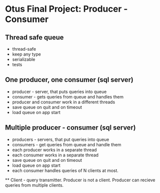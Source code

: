 # Otus Final Project: Producer - Consumer

## Thread safe queue

* thread-safe
* keep any type
* serializable
* tests

## One producer, one consumer (sql server)

* producer - server, that puts queries into queue
* consumer - gets queries from queue and handles them
* producer and consumer work in a different threads
* save queue on quit and on timeout
* load queue on app start

## Multiple producer - consumer (sql server)

* producers - servers, that put queries into queue
* consumers - get queries from queue and handle them
* each producer works in a separate thread
* each consumer works in a separate thread
* save queue on quit and on timeout
* load queue on app start
* each consumer handles queries of N clients at most.

** Client - query transmitter. Producer is not a client. Producer can recieve queries from multiple clients.
